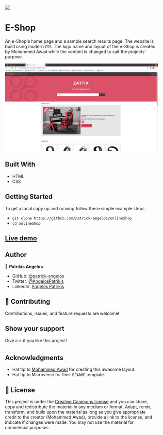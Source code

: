 ![](https://img.shields.io/badge/Microverse-blueviolet)

# E-Shop

An e-Shop's home page and a sample search results page. The website is build using modern `CSS`.
The logo name and layout of the e-Shop is created by Mohammed Awad while the content is changed to suit the projects' purpose.

![Screenshot of e-Shop](./images/scrnShot.png)

## Built With

- HTML
- CSS

## Getting Started

To get a local copy up and running follow these simple example steps.

- `git clone https://github.com/patrick-angelos/onlineShop`
- `cd onlineShop`

## [Live demo](https://patrick-angelos.github.io/onlineShop/)

## Author

👤 **Patrikis Angelos**

- GitHub: [@patrick-angelos](https://github.com/patrick-angelos)
- Twitter: [@AngelosPatrikis](https://twitter.com/AngelosPatrikis)
- LinkedIn: [Angelos Patrikis](https://www.linkedin.com/in/angelos-patrikis-a590a61b5/)

## 🤝 Contributing

Contributions, issues, and feature requests are welcome!

## Show your support

Give a ⭐️ if you like this project!

## Acknowledgments

- Hat tip to [Mohammed Awad](https://www.behance.net/M_Awad) for creating this awasome layout.
- Hat tip to Microverse for their `README` template.

## 📝 License

This project is under the [Creative Commons license](https://creativecommons.org/licenses/by-nc/4.0/) and you can share, copy and redistribute the material in any medium or format. Adapt, remix, transform, and build upon the material as long as you give appropriate credit to the creator (Mohammed Awad), provide a link to the license, and indicate if changes were made.
You may not use the material for commercial purposes.